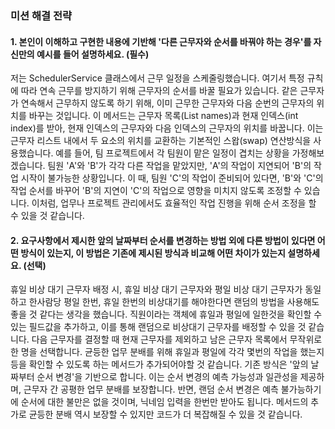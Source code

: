### 미션 해결 전략 
#### 1. 본인이 이해하고 구현한 내용에 기반해 '다른 근무자와 순서를 바꿔야 하는 경우'를 자신만의 예시를 들어 설명하세요. (필수)       
저는 SchedulerService 클래스에서 근무 일정을 스케줄링했습니다. 여기서 특정 규칙에 따라 연속 근무를 방지하기 위해 근무자의 순서를 바꿀 필요가 있습니다. 같은 근무자가 연속해서 근무하지 않도록 하기 위해, 이미 근무한 근무자와 다음 순번의 근무자의 위치를 바꾸는 것입니다.
이 메서드는 근무자 목록(List<String> names)과 현재 인덱스(int index)를 받아, 현재 인덱스의 근무자와 다음 인덱스의 근무자의 위치를 바꿉니다. 이는 근무자 리스트 내에서 두 요소의 위치를 교환하는 기본적인 스왑(swap) 연산방식을 사용했습니다.
예를 들어, 팀 프로젝트에서 각 팀원이 맡은 일정이 겹치는 상황을 가정해보겠습니다. 팀원 'A'와 'B'가 각각 다른 작업을 맡았지만, 'A'의 작업이 지연되어 'B'의 작업 시작이 불가능한 상황입니다. 이 때, 팀원 'C'의 작업이 준비되어 있다면, 'B'와 'C'의 작업 순서를 바꾸어 'B'의 지연이 'C'의 작업으로 영향을 미치지 않도록 조정할 수 있습니다. 이처럼, 업무나 프로젝트 관리에서도 효율적인 작업 진행을 위해 순서 조정을 할 수 있을 것 같습니다.

#### 2. 요구사항에서 제시한 앞의 날짜부터 순서를 변경하는 방법 외에 다른 방법이 있다면 어떤 방식이 있는지, 이 방법은 기존에 제시된 방식과 비교해 어떤 차이가 있는지 설명하세요. (선택)
휴일 비상 대기 근무자 배정 시, 휴일 비상 대기 근무자와 평일 비상 대기 근무자가 동일하고 한사람당 평일 한번, 휴일 한번의 비상대기를 해야한다면 랜덤의 방법을 사용해도 좋을 것 같다는 생각을 했습니다.
직원이라는 객체에 휴일과 평일에 일한것을 확인할 수 있는 필드값을 추가하고, 이를 통해 랜덤으로 비상대기 근무자를 배정할 수 있을 것 같습니다. 다음 근무자를 결정할 때 현재 근무자를 제외하고 남은 근무자 목록에서 무작위로 한 명을 선택합니다. 균등한 업무 분배를 위해 휴일과 평일에 각각 몇번의 작업을 했는지 등을 확인할 수 있도록 하는 메서드가 추가되어야할 것 같습니다.
기존 방식은 '앞의 날짜부터 순서 변경'을 기반으로 합니다. 이는 순서 변경의 예측 가능성과 일관성을 제공하며, 근무자 간 공평한 업무 분배를 보장합니다. 반면, 랜덤 순서 변경은 예측 불가능하기에 순서에 대한 불만은 없을 것이며, 닉네임 입력을 한번만 받아도 됩니다. 메서드의 추가로 균등한 분배 역시 보장할 수 있지만 코드가 더 복잡해질 수 있을 것 같습니다.